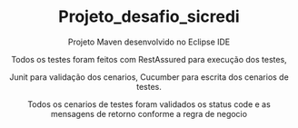 <h1 align="center"> Projeto_desafio_sicredi </h1>


<p align="center">Projeto Maven desenvolvido no Eclipse IDE</p>

<p align="center">Todos os testes foram feitos com RestAssured para execução dos testes, </p>
<p align="center">Junit para validação dos cenarios, Cucumber para escrita dos cenarios de testes.</p>
<p align="center">Todos os cenarios de testes foram validados os status code e as mensagens de retorno conforme a regra de negocio</p>


